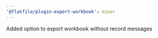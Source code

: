 ```yaml
---
'@flatfile/plugin-export-workbook': minor
---
```


Added option to export workbook without record messages
